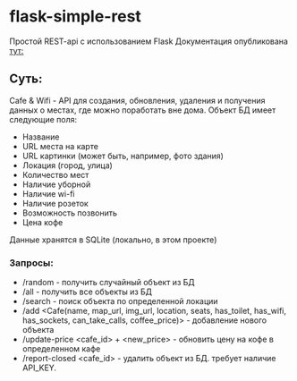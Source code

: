 # flask-simple-rest
Простой REST-api с использованием Flask
Документация опубликована [тут:](https://documenter.getpostman.com/view/16164404/TzeRo9PC)

## Суть:
Cafe & Wifi - API для создания, обновления, удаления и получения данных о местах, где можно поработать вне дома. Объект БД имеет следующие поля:
- Название
- URL места на карте
- URL картинки (может быть, например, фото здания)
- Локация (город, улица)
- Количество мест
- Наличие уборной
- Наличие wi-fi
- Наличие розеток
- Возможность позвонить
- Цена кофе

Данные хранятся в SQLite (локально, в этом проекте)

### Запросы:

- /random - получить случайный объект из БД
- /all - получить все объекты из БД
- /search <loc> - поиск объекта по определенной локации
- /add <Cafe(name, map_url, img_url, location, seats, has_toilet, has_wifi, has_sockets, can_take_calls, coffee_price)> - добавление нового объекта
- /update-price <cafe_id> + <new_price> - обновить цену на кофе в определенном кафе
- /report-closed <cafe_id> - удалить объект из БД. требует наличие API_KEY.
